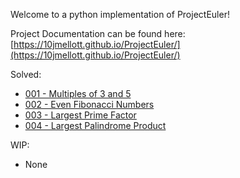 Welcome to a python implementation of ProjectEuler!

Project Documentation can be found here: [https://10jmellott.github.io/ProjectEuler/](https://10jmellott.github.io/ProjectEuler/)


Solved:

* [001 - Multiples of 3 and 5](https://10jmellott.github.io/ProjectEuler/problems/p001/)
* [002 - Even Fibonacci Numbers](https://10jmellott.github.io/ProjectEuler/problems/p002/)
* [003 - Largest Prime Factor](https://10jmellott.github.io/ProjectEuler/problems/p003/)
* [004 - Largest Palindrome Product](https://10jmellott.github.io/ProjectEuler/problems/p004/)

WIP:

* None
